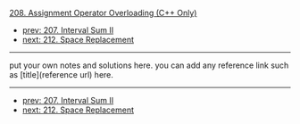 [208. Assignment Operator Overloading (C++ Only)](http://www.lintcode.com/problem/assignment-operator-overloading-c-only)

- [prev: 207. Interval Sum II](207-interval-sum-ii.md)
- [next: 212. Space Replacement](212-space-replacement.md)

---

put your own notes and solutions here.
you can add any reference link such as [title](reference url) here.

---

- [prev: 207. Interval Sum II](207-interval-sum-ii.md)
- [next: 212. Space Replacement](212-space-replacement.md)

